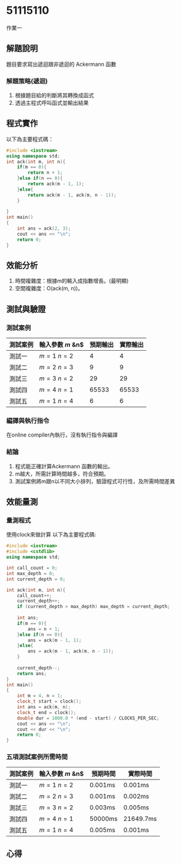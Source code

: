 # 51115110

作業一

## 解題說明

題目要求寫出遞迴跟非遞迴的 Ackermann 函數

### 解題策略(遞迴)

1. 根據題目給的判斷將其轉換成函式
2. 透過主程式呼叫函式並輸出結果

## 程式實作

以下為主要程式碼：

```cpp
#include <iostream>
using namespace std;
int ack(int m, int n){
    if(m == 0){
        return n + 1;
    }else if(n == 0){
        return ack(m - 1, 1);
    }else{
        return ack(m - 1, ack(m, n - 1));
    }
    
}
int main()
{
    int ans = ack(2, 3);
    cout << ans << "\n";
    return 0;
}
```

## 效能分析

1. 時間複雜度：根據m的輸入成指數增長。(最明顯)
2. 空間複雜度：O(ack(m, n))。

## 測試與驗證

### 測試案例

| 測試案例 | 輸入參數 $m$ &n$ | 預期輸出 | 實際輸出 |
|----------|-----------------|----------|----------|
| 測試一   | $m = 1$ $n = 2$ | 4        | 4        |
| 測試二   | $m = 2$ $n = 3$ | 9        | 9        |
| 測試三   | $m = 3$ $n = 2$ | 29       | 29       |
| 測試四   | $m = 4$ $n = 1$ | 65533    | 65533    |
| 測試五   | $m = 1$ $n = 4$ | 6        | 6        |

### 編譯與執行指令

在online compiler內執行，沒有執行指令與編譯

### 結論

1. 程式能正確計算Ackermann 函數的輸出。  
2. m越大，所需計算時間越多，符合預期。  
3. 測試案例將m跟n以不同大小排列，驗證程式可行性，及所需時間差異

## 效能量測

### 量測程式

使用clock來做計算
以下為主要程式碼:

```cpp
#include <iostream>
#include <cstdlib>
using namespace std;

int call_count = 0;
int max_depth = 0;
int current_depth = 0;

int ack(int m, int n){
    call_count++;
    current_depth++;
    if (current_depth > max_depth) max_depth = current_depth;
    
    int ans;
    if(m == 0){
        ans = n + 1;
    }else if(n == 0){
        ans = ack(m - 1, 1);
    }else{
        ans = ack(m - 1, ack(m, n - 1));
    }
    
    current_depth--;
    return ans;
}
int main()
{
    int m = 4, n = 1;
    clock_t start = clock();
    int ans = ack(m, n);
    clock_t end = clock();
    double dur = 1000.0 * (end - start) / CLOCKS_PER_SEC;
    cout << ans << "\n";
    cout << dur << "\n";
    return 0;
}
```

### 五項測試案例所需時間

| 測試案例 | 輸入參數 $m$ &n$ | 預期時間 | 實際時間 |
|----------|-----------------|----------|----------|
| 測試一   | $m = 1$ $n = 2$ | 0.001ms  | 0.001ms  |
| 測試二   | $m = 2$ $n = 3$ | 0.001ms  | 0.002ms  |
| 測試三   | $m = 3$ $n = 2$ | 0.003ms  | 0.005ms  |
| 測試四   | $m = 4$ $n = 1$ | 50000ms  | 21649.7ms|
| 測試五   | $m = 1$ $n = 4$ | 0.005ms  | 0.001ms  |

## 心得
